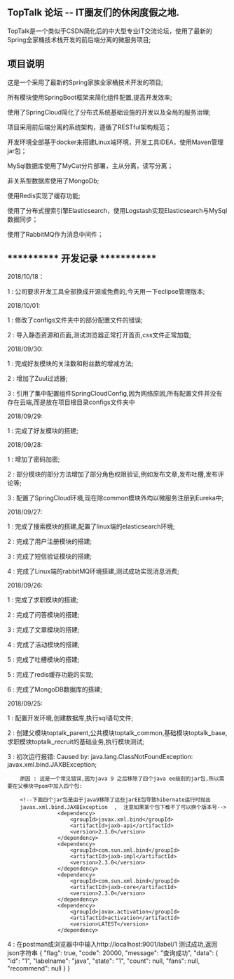 
## TopTalk 论坛 -- IT圈友们的休闲度假之地. 

TopTalk是一个类似于CSDN简化后的中大型专业IT交流论坛，使用了最新的Spring全家桶技术栈开发的前后端分离的微服务项目;
   
##  项目说明

这是一个采用了最新的Spring家族全家桶技术开发的项目;

所有模块使用SpringBoot框架来简化组件配置,提高开发效率;

使用了SpringCloud简化了分布式系统基础设施的开发以及全局的服务治理;

项目采用前后端分离的系统架构，遵循了RESTful架构规范；    
                      
开发环境全部基于docker来搭建Linux端环境，开发工具IDEA，使用Maven管理jar包；

MySql数据库使用了MyCat分片部署，主从分离，读写分离；

非关系型数据库使用了MongoDb;

使用Redis实现了缓存功能;

使用了分布式搜索引擎Elasticsearch，使用Logstash实现Elasticsearch与MySql数据同步；

使用了RabbitMQ作为消息中间件；


## ********** 开发记录 ***********

2018/10/18：

1 : 公司要求开发工具全部换成开源或免费的,今天用一下eclipse管理版本;

2018/10/01:

1 : 修改了configs文件夹中的部分配置文件的错误;

2 : 导入静态资源和页面,测试浏览器正常打开首页,css文件正常加载;

2018/09/30:

1 : 完成好友模块的关注数和粉丝数的增减方法;

2 : 增加了Zuul过滤器;

3 : 引用了集中配置组件SpringCloudConfig,因为网络原因,所有配置文件并没有存在云端,而是放在项目根目录configs文件夹中

2018/09/29:

1 : 完成了好友模块的搭建;

2018/09/28:

1 : 增加了密码加密;

2 : 部分模块的部分方法增加了部分角色权限验证,例如发布文章,发布吐槽,发布评论等;

3 : 配置了SpringCloud环境,现在除common模块外均以微服务注册到Eureka中;

2018/09/27:

1 : 完成了搜索模块的搭建,配置了linux端的elasticsearch环境;

2 : 完成了用户注册模块的搭建;

3 : 完成了短信验证模块的搭建;

4 : 完成了Linux端的rabbitMQ环境搭建,测试成功实现消息消费;

2018/09/26:

1 : 完成了求职模块的搭建;

2 : 完成了问答模块的搭建;

3 : 完成了文章模块的搭建;

4 : 完成了活动模块的搭建;

5 : 完成了吐槽模块的搭建;

5 : 完成了redis缓存功能的实现;

6 : 完成了MongoDB数据库的搭建;

2018/09/25:

1 : 配置开发环境,创建数据库,执行sql语句文件;

2 : 创建父模块toptalk_parent,公共模块toptalk_common,基础模块toptalk_base,求职模块toptalk_recruit的基础业务,执行模块测试;

3 : 初次运行报错:
        Caused by: java.lang.ClassNotFoundException: javax.xml.bind.JAXBException;
        
        原因 : 这是一个常见错误,因为java 9 之后移除了四个java ee级别的jar包,所以需要在父模块中pom中加入四个包:
        
        <!--下面四个jar包是由于java9移除了这些jarEE包导致hibernate运行时抛出
        javax.xml.bind.JAXBException  ,  注意如果某个包下载不了可以换个版本号-->
                    <dependency>
                        <groupId>javax.xml.bind</groupId>
                        <artifactId>jaxb-api</artifactId>
                        <version>2.3.0</version>
                    </dependency>
                    <dependency>
                        <groupId>com.sun.xml.bind</groupId>
                        <artifactId>jaxb-impl</artifactId>
                        <version>2.3.0</version>
                    </dependency>
                    <dependency>
                        <groupId>com.sun.xml.bind</groupId>
                        <artifactId>jaxb-core</artifactId>
                        <version>2.3.0</version>
                    </dependency>
                    <dependency>
                        <groupId>javax.activation</groupId>
                        <artifactId>activation</artifactId>
                        <version>LATEST</version>
                    </dependency>
                    
4 : 在postman或浏览器中中输入http://localhost:9001/label/1   测试成功,返回json字符串
            {
                "flag": true,
                "code": 20000,
                "message": "查询成功",
                "data": {
                    "id": "1",
                    "labelname": "java",
                    "state": "1",
                    "count": null,
                    "fans": null,
                    "recommend": null
                }
            }